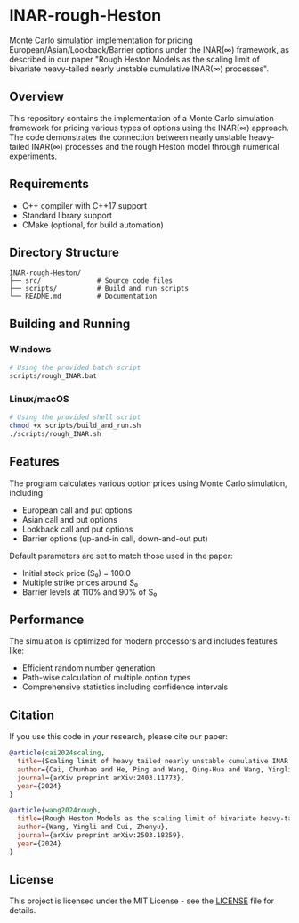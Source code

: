 # INAR-rough-Heston

Monte Carlo simulation implementation for pricing European/Asian/Lookback/Barrier options under the INAR(∞) framework, as described in our paper "Rough Heston Models as the scaling limit of bivariate heavy-tailed nearly unstable cumulative INAR(∞) processes".

## Overview

This repository contains the implementation of a Monte Carlo simulation framework for pricing various types of options using the INAR(∞) approach. The code demonstrates the connection between nearly unstable heavy-tailed INAR(∞) processes and the rough Heston model through numerical experiments.

## Requirements

- C++ compiler with C++17 support
- Standard library support
- CMake (optional, for build automation)

## Directory Structure

```
INAR-rough-Heston/
├── src/              # Source code files
├── scripts/          # Build and run scripts
└── README.md         # Documentation
```

## Building and Running

### Windows
```bash
# Using the provided batch script
scripts/rough_INAR.bat
```

### Linux/macOS
```bash
# Using the provided shell script
chmod +x scripts/build_and_run.sh
./scripts/rough_INAR.sh
```

## Features

The program calculates various option prices using Monte Carlo simulation, including:
- European call and put options
- Asian call and put options
- Lookback call and put options
- Barrier options (up-and-in call, down-and-out put)

Default parameters are set to match those used in the paper:
- Initial stock price (S₀) = 100.0
- Multiple strike prices around S₀
- Barrier levels at 110% and 90% of S₀

## Performance

The simulation is optimized for modern processors and includes features like:
- Efficient random number generation
- Path-wise calculation of multiple option types
- Comprehensive statistics including confidence intervals

## Citation

If you use this code in your research, please cite our paper:

```bibtex
@article{cai2024scaling,
  title={Scaling limit of heavy tailed nearly unstable cumulative INAR ($$\backslash$infty $) processes and rough fractional diffusions},
  author={Cai, Chunhao and He, Ping and Wang, Qing-Hua and Wang, Yingli},
  journal={arXiv preprint arXiv:2403.11773},
  year={2024}
}

@article{wang2024rough,
  title={Rough Heston Models as the scaling limit of bivariate heavy-tailed nearly unstable cumulative INAR($\infty$) processes},
  author={Wang, Yingli and Cui, Zhenyu},
  journal={arXiv preprint arXiv:2503.18259},
  year={2024}
}
```

## License

This project is licensed under the MIT License - see the [LICENSE](LICENSE) file for details.
